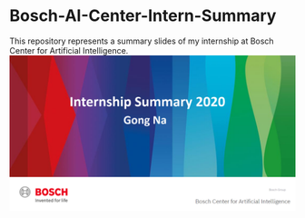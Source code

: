 # Bosch-AI-Center-Intern-Summary
This repository represents a summary slides of my internship at Bosch Center for Artificial Intelligence. 
![cover_page](cover_page.PNG)
